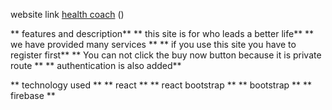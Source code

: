 website link [health coach]()
()


** features and description**
** this site is for who leads a better life**
** we have provided many services **
** if you use this site you have to register first**
** You can not click the buy now button because it is private route **
** authentication is also added**

** technology used **
** react **
** react bootstrap **
**  bootstrap **
** firebase **
